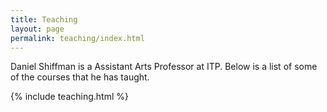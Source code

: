 ```yaml
---
title: Teaching
layout: page
permalink: teaching/index.html
---
```


Daniel Shiffman is a Assistant Arts Professor at ITP. Below is a list of some of the courses that he has taught.

{% include teaching.html %}